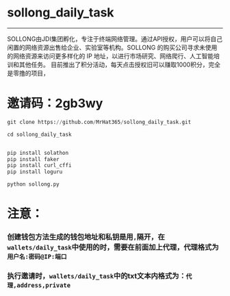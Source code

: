 # sollong_daily_task

---

SOLLONG由JDI集团孵化，专注于终端网络管理。通过API授权，用户可以将自己闲置的网络资源出售给企业、实验室等机构。SOLLONG 的购买公司寻求未使用的网络资源来访问更多样化的 IP 地址，以进行市场研究、网络爬行、人工智能培训和其他任务。
目前推出了积分活动，每天点击授权旧可以赚取1000积分，完全是零撸的项目，

# 邀请码：2gb3wy

```python
git clone https://github.com/MrHat365/sollong_daily_task.git

cd sollong_daily_task


pip install solathon
pip install faker
pip install curl_cffi
pip install loguru

python sollong.py

```

# 注意：

### 创建钱包方法生成的钱包地址和私钥是用`,`隔开，在`wallets/daily_task`中使用的时，需要在前面加上代理，代理格式为`用户名:密码@IP:端口`
### 执行邀请时，`wallets/daily_task`中的txt文本内格式为：`代理,address,private`


